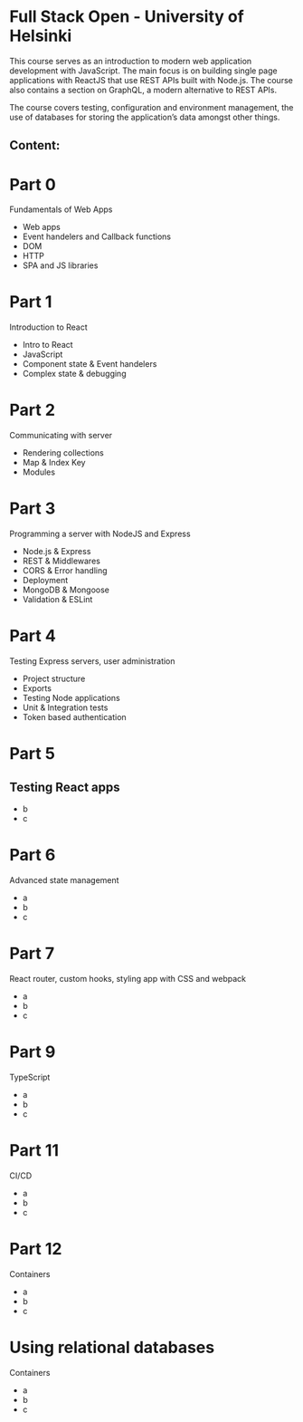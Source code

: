 # Full Stack Open - University of Helsinki 
This course serves as an introduction to modern web application development with JavaScript. The main focus is on building single page applications with ReactJS that use REST APIs built with Node.js. The course also contains a section on GraphQL, a modern alternative to REST APIs.

The course covers testing, configuration and environment management, the use of databases for storing the application’s data amongst other things.


## Content:
# Part 0
Fundamentals of Web Apps
- Web apps
- Event handelers and Callback functions
- DOM
- HTTP
- SPA and JS libraries
  
# Part 1
Introduction to React
- Intro to React
- JavaScript
- Component state & Event handelers
- Complex state & debugging

# Part 2
Communicating with server
- Rendering collections
- Map & Index Key
- Modules

# Part 3
Programming a server with NodeJS and Express
- Node.js & Express
- REST & Middlewares
- CORS & Error handling
- Deployment
- MongoDB & Mongoose
- Validation & ESLint

# Part 4
Testing Express servers, user administration
- Project structure
- Exports
- Testing Node applications
- Unit & Integration tests
- Token based authentication

# Part 5
Testing React apps
- 
- b
- c

# Part 6
Advanced state management
- a
- b
- c

# Part 7
React router, custom hooks, styling app with CSS and webpack
- a
- b
- c

# Part 9
TypeScript
- a
- b
- c

# Part 11
CI/CD
- a
- b
- c

# Part 12
Containers
- a
- b
- c  

# Using relational databases
Containers
- a
- b
- c  
